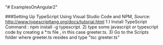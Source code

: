 "# ExamplesOnAngular2" 

###Setting Up TypeScript Using Visual Studio Code and NPM,  Source: http://www.typescriptlang.org/docs/tutorial.html
1 ) Install TypeScript Command : npm install -g typescript.
2) type some javascript or typescript code by creating a *.ts file , in this case greeter.ts.
3) Go to the Scripts folder where greeter.ts resides and type "tsc greeter.ts"
